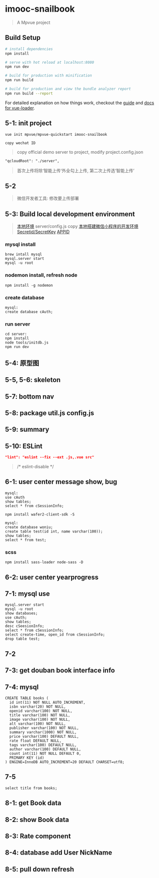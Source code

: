 # imooc-snailbook

> A Mpvue project

## Build Setup

``` bash
# install dependencies
npm install

# serve with hot reload at localhost:8080
npm run dev

# build for production with minification
npm run build

# build for production and view the bundle analyzer report
npm run build --report
```

For detailed explanation on how things work, checkout the [guide](http://vuejs-templates.github.io/webpack/) and [docs for vue-loader](http://vuejs.github.io/vue-loader).

## 5-1: init project

```node
vue init mpvue/mpvue-quickstart imooc-snailbook

copy wechat ID
```

> copy official demo server to project, modify project.config.json

```node
"qcloudRoot": "./server",
```

> 首次上传将除‘智能上传’外全勾上上传, 第二次上传选‘智能上传’

## 5-2

> 微信开发者工具: 修改要上传部署

## 5-3: Build local development environment

> [本地环境](https://cloud.tencent.com/document/product/619/11442) server/config.js copy [本地搭建微信小程序的开发环境](https://cloud.tencent.com/developer/ask/25171) [Secretid/SecretKey](https://console.cloud.tencent.com/capi) [APPID](https://console.cloud.tencent.com/developer)

### mysql install

```node
brew intall mysql
mysql.server start
mysql -u root
```

### nodemon install, refresh node

```node
npm install -g nodemon
```

### create database

```node
mysql:
create database cAuth;
```

### run server

```node
cd server:
npm install
node tools/initdb.js
npm run dev
```

## 5-4: 原型图

## 5-5, 5-6: skeleton

## 5-7: bottom nav

## 5-8: package util.js config.js

## 5-9: summary

## 5-10: ESLint

```json
"lint": "eslint --fix --ext .js,.vue src"
```

> /* eslint-disable */

## 6-1: user center message show, bug

```node
mysql:
use cAuth
show tables;
select * from cSessionInfo;
```

```node
npm install wafer2-client-sdk -S
```

```node
mysql:
create database woniu;
create table test(id int, name varchar(100));
show tables;
select * from test;
```

### scss

```node
npm install sass-loader node-sass -D
```

## 6-2: user center yearprogress

## 7-1: mysql use

```node
mysql.server start
mysql -u root
show databases;
use cAuth;
show tables;
desc cSeesionInfo;
select * from cSessionInfo;
select create-time, open_id from cSessionInfo;
drop table test;
```

## 7-2

## 7-3: get douban book interface info

## 7-4: mysql

```node
CREATE TABLE books (
  id int(11) NOT NULL AUTO_INCREMENT,
  isbn varchar(20) NOT NULL,
  openid varchar(100) NOT NULL,
  title varchar(100) NOT NULL,
  image varchar(100) NOT NULL,
  alt varchar(100) NOT NULL,
  publisher varchar(100) NOT NULL,
  summary varchar(1000) NOT NULL,
  price varchar(100) DEFAULT NULL,
  rate float DEFAULT NULL,
  tags varchar(100) DEFAULT NULL,
  author varchar(100) DEFAULT NULL,
  count int(11) NOT NULL DEFAULT 0,
  PRIMARY KEY (id)
) ENGINE=InnoDB AUTO_INCREMENT=20 DEFAULT CHARSET=utf8;
```

## 7-5

```node
select title from books;
```

## 8-1: get Book data

## 8-2: show Book data

## 8-3: Rate component

## 8-4: database add User NickName

## 8-5: pull down refresh